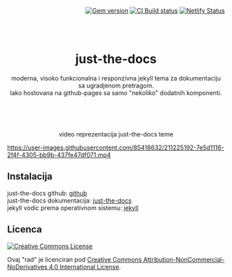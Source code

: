 <p align="right">
    <a href="https://badge.fury.io/rb/just-the-docs"><img src="https://badge.fury.io/rb/just-the-docs.svg" alt="Gem version"></a> <a href="https://github.com/just-the-docs/just-the-docs/actions/workflows/ci.yml"><img src="https://github.com/just-the-docs/just-the-docs/actions/workflows/ci.yml/badge.svg" alt="CI Build status"></a> <a href="https://app.netlify.com/sites/just-the-docs/deploys"><img src="https://api.netlify.com/api/v1/badges/9dc0386d-c2a4-4077-ad83-f02c33a6c0ca/deploy-status" alt="Netlify Status"></a>
</p>
<br><br>
<p align="center">
    <h1 align="center">just-the-docs</h1>
    <p align="center">moderna, visoko funkcionalna i responzivna jekyll tema za dokumentaciju sa ugradjenom pretragom.<br>lako hostovana na github-pages sa samo "nekoliko" dodatnih komponenti.</p>
    <br><br><br>
</p>

<p align="center">video reprezentacija just-the-docs teme</p>

https://user-images.githubusercontent.com/85418632/211225192-7e5d1116-2f4f-4305-bb9b-437fe47df071.mp4

## Instalacija
just-the-docs github: [github](https://github.com/just-the-docs/just-the-docs)<br>
just-the-docs dokumentacija: [just-the-docs](https://just-the-docs.com/)<br>
jekyll vodic prema operativnom sistemu: [jekyll](https://jekyllrb.com/docs/installation/)

## Licenca
[![Creative Commons License](https://i.creativecommons.org/l/by-nc-nd/4.0/88x31.png)](http://creativecommons.org/licenses/by-nc-nd/4.0/)

Ovaj "rad" je licenciran pod [Creative Commons Attribution-NonCommercial-NoDerivatives 4.0 International License](https://creativecommons.org/licenses/by-nc-nd/4.0/).
